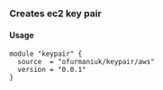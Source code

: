 ### Creates ec2 key pair

#### Usage
```
module "keypair" {
  source  = "ofurmaniuk/keypair/aws"
  version = "0.0.1"
}
```


